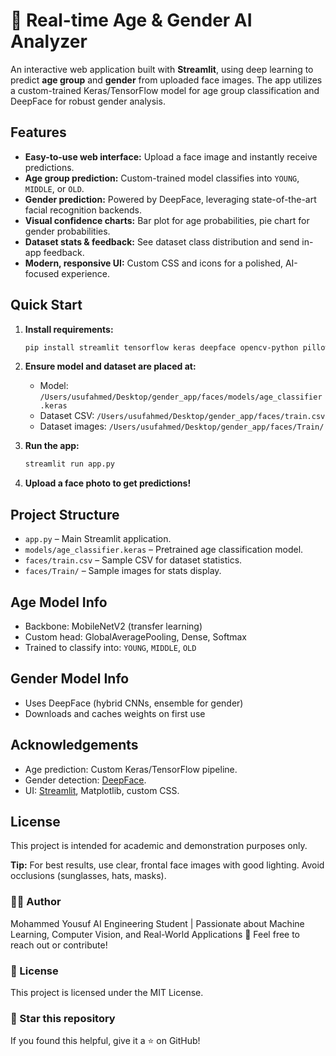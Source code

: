 # 🤖 Real-time Age & Gender AI Analyzer

An interactive web application built with **Streamlit**, using deep learning to predict **age group** and **gender** from uploaded face images. The app utilizes a custom-trained Keras/TensorFlow model for age group classification and DeepFace for robust gender analysis.

## Features

- **Easy-to-use web interface:** Upload a face image and instantly receive predictions.
- **Age group prediction:** Custom-trained model classifies into `YOUNG`, `MIDDLE`, or `OLD`.
- **Gender prediction:** Powered by DeepFace, leveraging state-of-the-art facial recognition backends.
- **Visual confidence charts:** Bar plot for age probabilities, pie chart for gender probabilities.
- **Dataset stats & feedback:** See dataset class distribution and send in-app feedback.
- **Modern, responsive UI:** Custom CSS and icons for a polished, AI-focused experience.

## Quick Start

1. **Install requirements:**

   ```bash
   pip install streamlit tensorflow keras deepface opencv-python pillow matplotlib pandas
   ```

2. **Ensure model and dataset are placed at:**
   - Model: `/Users/usufahmed/Desktop/gender_app/faces/models/age_classifier.keras`
   - Dataset CSV: `/Users/usufahmed/Desktop/gender_app/faces/train.csv`
   - Dataset images: `/Users/usufahmed/Desktop/gender_app/faces/Train/`

3. **Run the app:**

   ```bash
   streamlit run app.py
   ```

4. **Upload a face photo to get predictions!**

## Project Structure

- `app.py`  – Main Streamlit application.
- `models/age_classifier.keras` – Pretrained age classification model.
- `faces/train.csv` – Sample CSV for dataset statistics.
- `faces/Train/` – Sample images for stats display.

## Age Model Info

- Backbone: MobileNetV2 (transfer learning)
- Custom head: GlobalAveragePooling, Dense, Softmax
- Trained to classify into: `YOUNG`, `MIDDLE`, `OLD`

## Gender Model Info

- Uses DeepFace (hybrid CNNs, ensemble for gender)
- Downloads and caches weights on first use


## Acknowledgements

- Age prediction: Custom Keras/TensorFlow pipeline.
- Gender detection: [DeepFace](https://github.com/serengil/deepface).
- UI: [Streamlit](https://streamlit.io/), Matplotlib, custom CSS.

## License

This project is intended for academic and demonstration purposes only.

**Tip:** For best results, use clear, frontal face images with good lighting. Avoid occlusions (sunglasses, hats, masks).
### 🙋‍♂️ Author
 Mohammed Yousuf
AI Engineering Student | Passionate about Machine Learning, Computer Vision, and Real-World Applications 🚀
Feel free to reach out or contribute!
### 📄 License
This project is licensed under the MIT License.
### 🌟 Star this repository
If you found this helpful, give it a ⭐ on GitHub!

